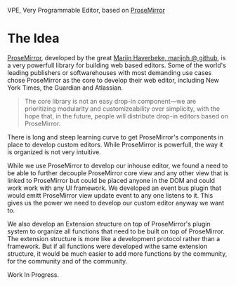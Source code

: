 VPE, Very Programmable Editor, based on
[ProseMirror](https://prosemirror.net)

# The Idea

[ProseMirror](https://prosemirror.net), developed by the great  [Marijn Haverbeke, marijnh @ github](https://github.com/marijnh),  is a very powerfull library for building web based editors. Some of the world's leading publishers or softwarehouses with most demanding use cases chose ProseMirror as the core to develop their web editor, including New York Times, the Guardian and Atlassian.

> The core library is not an easy drop-in component—we are prioritizing modularity and customizeability over simplicity, with the hope that, in the future, people will distribute drop-in editors based on ProseMirror.

There is long and steep learning curve to get ProseMirror's components in place to develop custom editors. While ProseMirror is powerfull, the way it is organized is not very intuitive.

While we use ProseMirror to develop our inhouse editor, we found a need to be able to further decouple ProseMirror core view and any other view that is linked to ProseMirror but could be placed anyone in the DOM and could work work with any UI framework. We developed an event bus plugin that would emitt ProseMirror view update event to any one listens to it. This gives us the power we need to develop our custom editor anyway we want to.

We also develop an Extension structure on top of ProseMirror's plugin system to organize all functions that need to be built on top of ProseMirror. The extension structure is more like a development protocol rather than a framework. But if all functions were developed withe same extension structure, it would be much easier to add more functions by the community, for the community and of the community.

Work In Progress.
